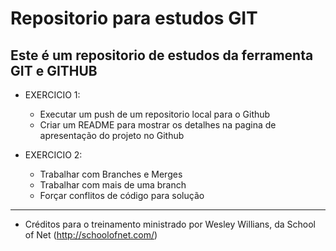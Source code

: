 Repositorio para estudos GIT
================

Este é um repositorio de estudos da ferramenta GIT e GITHUB
----------------
* EXERCICIO 1: 
    - Executar um push de um repositorio local para o Github
    - Criar um README para mostrar os detalhes na pagina de apresentação do projeto no Github

* EXERCICIO 2: 
    - Trabalhar com Branches e Merges
    - Trabalhar com mais de uma branch
    - Forçar conflitos de código para solução
    
----------------
- Créditos para o treinamento ministrado por Wesley Willians, da School of Net (http://schoolofnet.com/)
